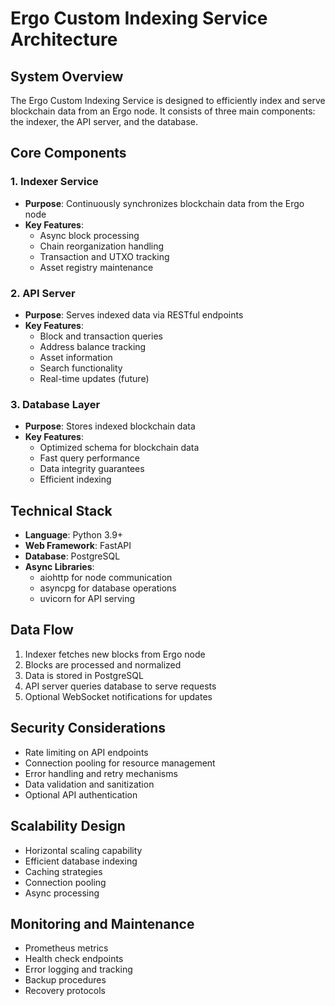# Ergo Custom Indexing Service Architecture

## System Overview
The Ergo Custom Indexing Service is designed to efficiently index and serve blockchain data from an Ergo node. It consists of three main components: the indexer, the API server, and the database.

## Core Components

### 1. Indexer Service
- **Purpose**: Continuously synchronizes blockchain data from the Ergo node
- **Key Features**:
  - Async block processing
  - Chain reorganization handling
  - Transaction and UTXO tracking
  - Asset registry maintenance

### 2. API Server
- **Purpose**: Serves indexed data via RESTful endpoints
- **Key Features**:
  - Block and transaction queries
  - Address balance tracking
  - Asset information
  - Search functionality
  - Real-time updates (future)

### 3. Database Layer
- **Purpose**: Stores indexed blockchain data
- **Key Features**:
  - Optimized schema for blockchain data
  - Fast query performance
  - Data integrity guarantees
  - Efficient indexing

## Technical Stack
- **Language**: Python 3.9+
- **Web Framework**: FastAPI
- **Database**: PostgreSQL
- **Async Libraries**:
  - aiohttp for node communication
  - asyncpg for database operations
  - uvicorn for API serving

## Data Flow
1. Indexer fetches new blocks from Ergo node
2. Blocks are processed and normalized
3. Data is stored in PostgreSQL
4. API server queries database to serve requests
5. Optional WebSocket notifications for updates

## Security Considerations
- Rate limiting on API endpoints
- Connection pooling for resource management
- Error handling and retry mechanisms
- Data validation and sanitization
- Optional API authentication

## Scalability Design
- Horizontal scaling capability
- Efficient database indexing
- Caching strategies
- Connection pooling
- Async processing

## Monitoring and Maintenance
- Prometheus metrics
- Health check endpoints
- Error logging and tracking
- Backup procedures
- Recovery protocols 